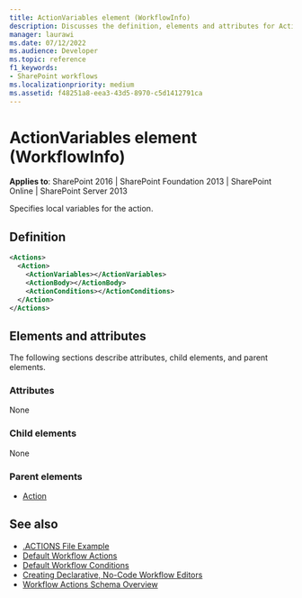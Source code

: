 ```yaml
---
title: ActionVariables element (WorkflowInfo)
description: Discusses the definition, elements and attributes for ActionVariables element (WorkflowInfo) which specifies local variables for the action.
manager: laurawi
ms.date: 07/12/2022
ms.audience: Developer
ms.topic: reference
f1_keywords:
- SharePoint workflows
ms.localizationpriority: medium
ms.assetid: f48251a8-eea3-43d5-8970-c5d1412791ca
---
```


# ActionVariables element (WorkflowInfo)

**Applies to**: SharePoint 2016 | SharePoint Foundation 2013 | SharePoint Online | SharePoint Server 2013

Specifies local variables for the action.

## Definition

```xml
<Actions>
  <Action>
    <ActionVariables></ActionVariables>
    <ActionBody></ActionBody>
    <ActionConditions></ActionConditions>
  </Action>
</Actions>
```

## Elements and attributes

The following sections describe attributes, child elements, and parent elements.

### Attributes

None

### Child elements

None

### Parent elements

- [Action](action-element-workflowinfo.md)

## See also

- [.ACTIONS File Example](actions-file-example-workflowinfo.md)
- [Default Workflow Actions](default-workflow-actions-workflowinfo.md)
- [Default Workflow Conditions](default-workflow-conditions-workflowinfo.md)
- [Creating Declarative, No-Code Workflow Editors](https://msdn.microsoft.com/library/60dfda8d-e724-4d7d-9578-aa239c362dcf(Office.15).aspx)
- [Workflow Actions Schema Overview](https://msdn.microsoft.com/library/25da07cb-b228-43f2-9cdf-c8c71c3eabbb(Office.15).aspx)
